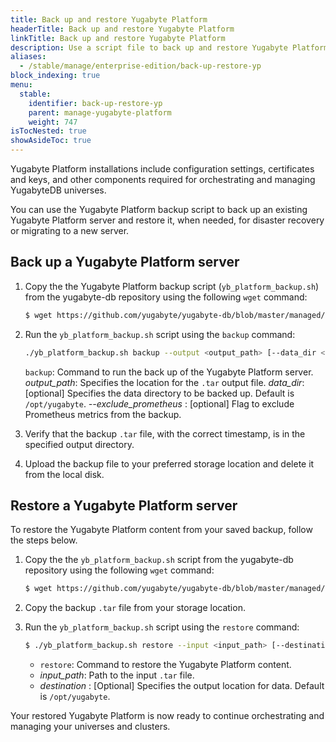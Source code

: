 ```yaml
---
title: Back up and restore Yugabyte Platform
headerTitle: Back up and restore Yugabyte Platform
linkTitle: Back up and restore Yugabyte Platform
description: Use a script file to back up and restore Yugabyte Platform.
aliases:
  - /stable/manage/enterprise-edition/back-up-restore-yp
block_indexing: true
menu:
  stable:
    identifier: back-up-restore-yp
    parent: manage-yugabyte-platform
    weight: 747
isTocNested: true
showAsideToc: true
---
```


Yugabyte Platform installations include configuration settings, certificates and keys, and other components required for orchestrating and managing YugabyteDB universes.

You can use the Yugabyte Platform backup script to back up an existing Yugabyte Platform server and restore it, when needed, for disaster recovery or migrating to a new server.

## Back up a Yugabyte Platform server

1. Copy the the Yugabyte Platform backup script (`yb_platform_backup.sh`) from the yugabyte-db repository using the following `wget` command:

    ```sh
    $ wget https://github.com/yugabyte/yugabyte-db/blob/master/managed/devops/bin/yb_platform_backup.sh 
    ```

2. Run the `yb_platform_backup.sh` script using the `backup` command:

    ```sh
    ./yb_platform_backup.sh backup --output <output_path> [--data_dir <data_dir>] [--exclude_prometheus]
    ```

    `backup`: Command to run the back up of the Yugabyte Platform server.
    *output_path*: Specifies the location for the `.tar` output file.
    *data_dir*: [optional] Specifies the data directory to be backed up. Default is `/opt/yugabyte`.
    *--exclude_prometheus* : [optional] Flag to exclude Prometheus metrics from the backup.

3. Verify that the backup `.tar` file, with the correct timestamp, is in the specified output directory.
4. Upload the backup file to your preferred storage location and delete it from the local disk.

## Restore a Yugabyte Platform server

To restore the Yugabyte Platform content from your saved backup, follow the steps below.

1. Copy the the `yb_platform_backup.sh` script from the yugabyte-db repository using the following `wget` command:

    ```sh
    $ wget https://github.com/yugabyte/yugabyte-db/blob/master/managed/devops/bin/yb_platform_backup.sh 
    ```

2. Copy the backup `.tar` file from your storage location.

3. Run the `yb_platform_backup.sh` script using the `restore` command:

    ```sh
    $ ./yb_platform_backup.sh restore --input <input_path> [--destination <destination>]
    ```

    - `restore`: Command to restore the Yugabyte Platform content.
    - *input_path*: Path to the input `.tar` file.
    - *destination* : [Optional] Specifies the output location for data. Default is `/opt/yugabyte`.

Your restored Yugabyte Platform is now ready to continue orchestrating and managing your universes and clusters.
